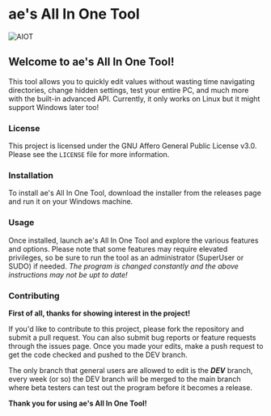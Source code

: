 # ae's All In One Tool

![AIOT](https://img.guildedcdn.com/ContentMediaGenericFiles/a10189aef9154c3d86efc5315305b40c-Full.webp?w=2560&h=1440)

## Welcome to ae's All In One Tool! 
This tool allows you to quickly edit values without wasting time navigating directories, change hidden settings, test your entire PC, and much more with the built-in advanced API. Currently, it only works on Linux but it might support Windows later too!

### License

This project is licensed under the GNU Affero General Public License v3.0. Please see the `LICENSE` file for more information.

### Installation

To install ae's All In One Tool, download the installer from the releases page and run it on your Windows machine.

### Usage

Once installed, launch ae's All In One Tool and explore the various features and options. Please note that some features may require elevated privileges, so be sure to run the tool as an administrator (SuperUser or SUDO) if needed.
_The program is changed constantly and the above instructions may not be upt to date!_

### Contributing
**First of all, thanks for showing interest in the project!**

If you'd like to contribute to this project, please fork the repository and submit a pull request. You can also submit bug reports or feature requests through the issues page. Once you made your edits, make a push request to get the code checked and pushed to the DEV branch.

The only branch that general users are allowed to edit is the _**DEV**_ branch, every week (or so) the DEV branch will be merged to the main branch where beta testers can test out the program before it becomes a release.

**Thank you for using ae's All In One Tool!**
